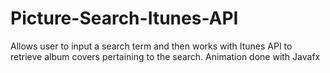 # Picture-Search-Itunes-API
Allows user to input a search term and then works with Itunes API to retrieve album covers pertaining to the search. Animation done with Javafx
